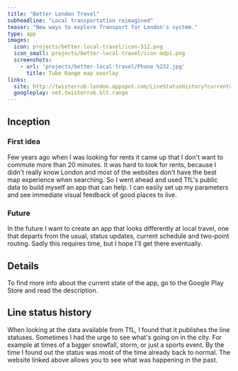 ```yaml
---
title: "Better London Travel"
subheadline: "Local transportation reimagined"
teaser: "New ways to explore Transport for London's system."
type: app
images:
  icon: projects/better-local-travel/icon-512.png
  icon_small: projects/better-local-travel/icon-mdpi.png
  screenshots:
    - url: 'projects/better-local-travel/Phone %232.jpg'
      title: Tube Range map overlay
links:
  site: http://twisterrob-london.appspot.com/LineStatusHistory?current=false&errors=false
  googleplay: net.twisterrob.blt.range
---
```


## Inception

### First idea
Few years ago when I was looking for rents it came up that I don't want to commute more than 20 minutes. It was hard to look for rents, because I didn't really know London and most of the websites don't have the best map experience when searching. So I went ahead and used TfL's public data to build myself an app that can help. I can easily set up my parameters and see immediate visual feedback of good places to live.

### Future
In the future I want to create an app that looks differently at local travel, one that departs from the usual, status updates, current schedule and two-point routing. Sadly this requires time, but I hope I'll get there eventually.

## Details
To find more info about the current state of the app, go to the Google Play Store and read the description.

## Line status history
When looking at the data available from TfL, I found that it publishes the line statuses. Sometimes I had the urge to see what's going on in the city. For example at times of a bigger snowfall, storm, or just a sports event. By the time I found out the status was most of the time already back to normal. The website linked above allows you to see what was happening in the past.
